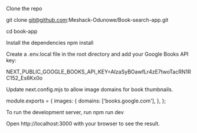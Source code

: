 Clone the repo

git clone git@github.com:Meshack-Odunowe/Book-search-app.git

cd book-app

Install the dependencies
npm install

Create a .env.local file in the root directory and add your Google Books API key:

NEXT_PUBLIC_GOOGLE_BOOKS_API_KEY=AIzaSyBOawfLr4zE7twoTacRN1RC152_Es6Kx0o

Update next.config.mjs to allow image domains for book thumbnails.

module.exports = {
  images: {
    domains: ['books.google.com'],
  },
};

To run the development server, run 
npm run dev

Open http://localhost:3000 with your browser to see the result.